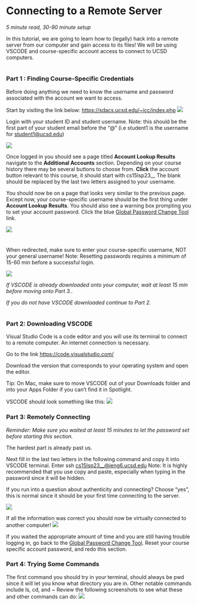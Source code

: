 # Connecting to a Remote Server #
 
*5 minute read, 30-90 minute setup* 

In this tutorial, we are going to learn how to (legally) hack into a remote server from our computer and gain access to its files!
We will be using VSCODE and course-specific account access to connect to UCSD computers.
#
### Part 1 : Finding Course-Specific Credentials ###
Before doing anything we need to know the username and password associated with the account we want to access.

Start by visiting the link below: 
https://sdacs.ucsd.edu/~icc/index.php
<img src="./images/accountlookup.png">

Login with your student ID 
and student username.
Note: this should be the first part of your student email before the “@“ (i.e student1 is the username for student1@ucsd.edu)

<img src="./images/resultsloggedin1.png">

Once logged in you should see a page titled **Account Lookup Results** navigate to the **Additional Accounts** section.
Depending on your course history there may be several buttons to choose from.
**Click** the account button relevant to this course, it should start with cs15lsp23__
The blank should be replaced by the last two letters assigned to your username.

You should now be on a page that looks very similar to the previous page. Except now, your course-specific username should be the first thing under **Account Lookup Results**. You should also see a warning box prompting you to set your account password. Click the blue <ins>Global Password Change Tool</ins> link.

<img src="./images/resultsloggedin2.png">

#
When redirected, make sure to enter your course-specific username, NOT your general username! 
Note: Resetting passwords requires a minimum of 15-60 min before a successful login.

<img src="./images/enteruser.png">


*If VSCODE is already downloaded onto your computer, wait at least 15 min before moving onto Part 3.*. 

*If you do not have VSCODE downloaded continue to Part 2.*
#

### Part 2: Downloading VSCODE ###
Visual Studio Code is a code editor and you will use its terminal to connect to a remote computer. An internet connection is necessary. 

Go to the link https://code.visualstudio.com/

Download the version that corresponds to your operating system and open the editor.

Tip: On Mac, make sure to move VSCODE out of your Downloads folder and into your Apps Folder if you can’t find it in Spotlight.

VSCODE should look something like this:
<img src="./images/VSCODE.png">

### Part 3: Remotely Connecting ###
*Reminder: Make sure you waited at least 15 minutes to let the password set before starting this section.*

The hardest part is already past us.

Next fill in the last two letters in the following command and copy it into VSCODE terminal.
Enter ssh cs15lsp23__@ieng6.ucsd.edu
Note: It is highly recommended that you use copy and paste, especially when typing in the password since it will be hidden.

If you run into a question about authenticity and connecting? Choose “yes”, this is normal since it should be your first time connecting to the server.

<img src ="./images/firsttimelogin.png">

If all the information was correct you should now be virtually connected to another computer!
<img src ="./images/success.png">

If you waited the appropriate amount of time and you are still having trouble logging in, go back to the <ins>Global Password Change Tool</ins>. Reset your course specific account password, and redo this section.

### Part 4: Trying Some Commands ###
The first command you should try in your terminal, should always be pwd since it will let you know what directory you are in.
Other notable commands include ls, cd, and  ~
Review the following screenshots to see what these and other commands can do:
<img src="./images/somecommands.png">
